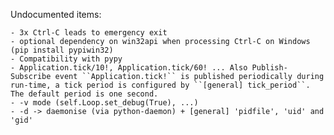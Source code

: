 Undocumented items:
	
	- 3x Ctrl-C leads to emergency exit
	- optional dependency on win32api when processing Ctrl-C on Windows (pip install pypiwin32)
	- Compatibility with pypy
	- Application.tick/10!, Application.tick/60! ... Also Publish-Subscribe event ``Application.tick!`` is published periodically during run-time, a tick period is configured by ``[general] tick_period``. The default period is one second.
	- -v mode (self.Loop.set_debug(True), ...)
	- -d -> daemonise (via python-daemon) + [general] 'pidfile', 'uid' and 'gid'

